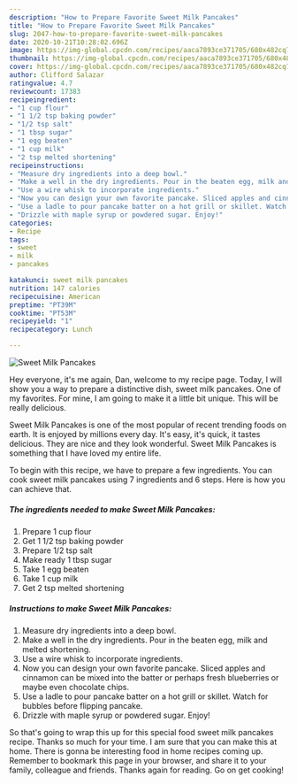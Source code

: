 ```yaml
---
description: "How to Prepare Favorite Sweet Milk Pancakes"
title: "How to Prepare Favorite Sweet Milk Pancakes"
slug: 2047-how-to-prepare-favorite-sweet-milk-pancakes
date: 2020-10-21T10:28:02.696Z
image: https://img-global.cpcdn.com/recipes/aaca7893ce371705/680x482cq70/sweet-milk-pancakes-recipe-main-photo.jpg
thumbnail: https://img-global.cpcdn.com/recipes/aaca7893ce371705/680x482cq70/sweet-milk-pancakes-recipe-main-photo.jpg
cover: https://img-global.cpcdn.com/recipes/aaca7893ce371705/680x482cq70/sweet-milk-pancakes-recipe-main-photo.jpg
author: Clifford Salazar
ratingvalue: 4.7
reviewcount: 17383
recipeingredient:
- "1 cup flour"
- "1 1/2 tsp baking powder"
- "1/2 tsp salt"
- "1 tbsp sugar"
- "1 egg beaten"
- "1 cup milk"
- "2 tsp melted shortening"
recipeinstructions:
- "Measure dry ingredients into a deep bowl."
- "Make a well in the dry ingredients. Pour in the beaten egg, milk and melted shortening."
- "Use a wire whisk to incorporate ingredients."
- "Now you can design your own favorite pancake. Sliced apples and cinnamon can be mixed into the batter or perhaps fresh blueberries or maybe even chocolate chips."
- "Use a ladle to pour pancake batter on a hot grill or skillet. Watch for bubbles before flipping pancake."
- "Drizzle with maple syrup or powdered sugar. Enjoy!"
categories:
- Recipe
tags:
- sweet
- milk
- pancakes

katakunci: sweet milk pancakes 
nutrition: 147 calories
recipecuisine: American
preptime: "PT39M"
cooktime: "PT53M"
recipeyield: "1"
recipecategory: Lunch

---
```



![Sweet Milk Pancakes](https://img-global.cpcdn.com/recipes/aaca7893ce371705/680x482cq70/sweet-milk-pancakes-recipe-main-photo.jpg)

Hey everyone, it's me again, Dan, welcome to my recipe page. Today, I will show you a way to prepare a distinctive dish, sweet milk pancakes. One of my favorites. For mine, I am going to make it a little bit unique. This will be really delicious.



Sweet Milk Pancakes is one of the most popular of recent trending foods on earth. It is enjoyed by millions every day. It's easy, it's quick, it tastes delicious. They are nice and they look wonderful. Sweet Milk Pancakes is something that I have loved my entire life.


To begin with this recipe, we have to prepare a few ingredients. You can cook sweet milk pancakes using 7 ingredients and 6 steps. Here is how you can achieve that.

<!--inarticleads1-->

##### The ingredients needed to make Sweet Milk Pancakes:

1. Prepare 1 cup flour
1. Get 1 1/2 tsp baking powder
1. Prepare 1/2 tsp salt
1. Make ready 1 tbsp sugar
1. Take 1 egg beaten
1. Take 1 cup milk
1. Get 2 tsp melted shortening




<!--inarticleads2-->

##### Instructions to make Sweet Milk Pancakes:

1. Measure dry ingredients into a deep bowl.
1. Make a well in the dry ingredients. Pour in the beaten egg, milk and melted shortening.
1. Use a wire whisk to incorporate ingredients.
1. Now you can design your own favorite pancake. Sliced apples and cinnamon can be mixed into the batter or perhaps fresh blueberries or maybe even chocolate chips.
1. Use a ladle to pour pancake batter on a hot grill or skillet. Watch for bubbles before flipping pancake.
1. Drizzle with maple syrup or powdered sugar. Enjoy!




So that's going to wrap this up for this special food sweet milk pancakes recipe. Thanks so much for your time. I am sure that you can make this at home. There is gonna be interesting food in home recipes coming up. Remember to bookmark this page in your browser, and share it to your family, colleague and friends. Thanks again for reading. Go on get cooking!
